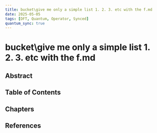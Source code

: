 ```yaml
---
title: bucket\give me only a simple list 1. 2. 3. etc with the f.md
date: 2025-05-05
tags: [DFT, Quantum, Operator, Synced]
quantum_sync: true
---
```

# bucket\give me only a simple list 1. 2. 3. etc with the f.md

## Abstract

## Table of Contents

## Chapters

## References

